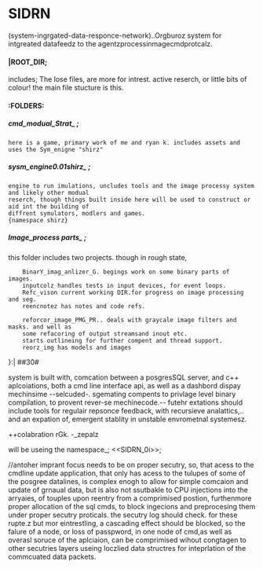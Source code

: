 # SIDRN
 (system-ingrgated-data-responce-network)..Orgburoz system for intgreated datafeedz to the agentzprocessinmagecmdprotcalz.

#### |ROOT_DIR;
includes;
The lose files, are more for intrest. active reserch, or little bits of colour! the main file stucture is this.


#### :FOLDERS: 

##### cmd_modual_Strat_ ;

	here is a game, primary work of me and ryan k. includes assets and uses the Sym_enigne "shirz"

##### sysm_engine0.01shirz_ ;
	
	engine to run imulations, uncludes tools and the image processy system and likely other modual 
	reserch, though things built inside here will be used to construct or aid int the building of
	diffrent symulators, modlers and games.
	{namespace shirz}
								


##### Image_process parts_ ; 

this folder includes two projects. though in rough state,

		BinarY_imag_anlizer_G. begings work on some binary parts of images.
		inputcolz handles tests in input devices, for event loops.
		Refc_vison current working DIR.for progress on image processing and seg.
		reencnotez has notes and code refs.

		reforcor_image_PMG_PR.. deals with graycale image filters and masks. and well as 
		some refacoring of output streamsand inout etc. 
		starts outlineing for further compent and thread support.
		reorz_img has models and images

							
}:|
							##30#

system is built with, comcation between a posgresSQL server, and c++ aplcoiations, both a cmd line interface api, as well as a dashbord dispay mechinsime --selcuded-. sgemating compents to privlage level binary compilation, to provent rever-se mechinecode.-- futehr extations should include tools for regulair repsonce feedback, with recursieve analattics,.. and an expation of, emergent stablity in unstable envrometnal systemesz. 

++colabration rGk. 
-_zepalz

will be useing the namespace_; <<SIDRN_0i>>;


//antoher imprant focus needs to be on proper secutry, so, that acess to the cmdline update application, that only has acess to the tulupes of some of the posgree datalines, is complex enogh to allow for simple comcaion and update of grnaual data, but is also not ssutbakle to CPU injections into the arryaies, of touples upon reentry from a comprimised postion, furthenmore proper allocation of the sql cmds, to block ingecions and preprocesing them under proper secutry proticals. 
the secutry log should check. for these rupte.z but mor eintrestling, a cascading effect should be blocked, so the falure of a node, or loss of passpword, in one node of cmd,as well as overasl soruce of the aplciaion, can be comprimised wihout congtagen to other secutries layers useing loczlied data structres for inteprlation of the commcuated data packets.


